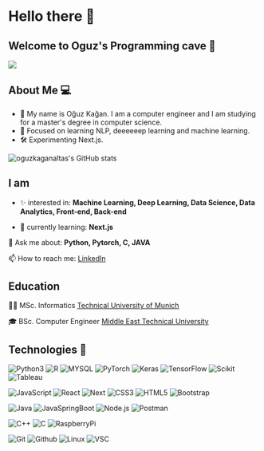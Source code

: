 # Hello there :wave:

## Welcome to Oguz's Programming cave :gorilla:
![](https://media.giphy.com/media/MT5UUV1d4CXE2A37Dg/giphy.gif)

## About Me :computer:

- :wave:	My name is Oğuz Kağan. I am a computer engineer and I am studying for a master's degree in computer science.
- :pushpin:	Focused on learning NLP, deeeeeep learning and machine learning.
- :hammer_and_wrench:	Experimenting Next.js. 

![oguzkaganaltas's GitHub stats](https://github-readme-stats.vercel.app/api?username=oguzkaganaltas&show_icons=true)


## I am
- :sparkles: interested in: **Machine Learning, Deep Learning, Data Science, Data Analytics, Front-end, Back-end** 

- :seedling: currently learning: **Next.js**


💬 Ask me about: **Python, Pytorch, C, JAVA**

📫 How to reach me: [LinkedIn](https://www.linkedin.com/in/oguzkaganaltas/)


## Education

:man_student:		MSc. Informatics
[Technical University of Munich](https://www.tum.de/en/)

:mortar_board:	BSc. Computer Engineer 
[Middle East Technical University](https://www.metu.edu.tr/)


## Technologies :star2:

![Python3](https://img.shields.io/badge/Python-3776AB?style=for-the-badge&logo=python&logoColor=white)
![R](https://img.shields.io/badge/R-276DC3?style=for-the-badge&logo=rColor=white)
![MYSQL](https://img.shields.io/badge/MySQL-4479A1?style=for-the-badge&logo=mysql&logoColor=white)
![PyTorch](https://img.shields.io/badge/PyTorch-EE4C2C?style=for-the-badge&logo=pytorch&logoColor=white)
![Keras](https://img.shields.io/badge/Keras-D00000?style=for-the-badge&logo=keras&logoColor=white)
![TensorFlow](https://img.shields.io/badge/TensorFlow-FF6F00?style=for-the-badge&logo=tensorflow&logoColor=white)
![Scikit](https://img.shields.io/badge/scikit_learn-F7931E?style=for-the-badge&logo=scikit-learn&logoColor=white)
![Tableau](https://img.shields.io/badge/Tableau-E97627?style=for-the-badge&logo=tableau&logoColor=white)


![JavaScript](https://img.shields.io/badge/JavaScript-323330?style=for-the-badge&logo=javascript&logoColor=F7DF1E)
![React](https://img.shields.io/badge/React-20232A?style=for-the-badge&logo=react&logoColor=61DAFB)
![Next](https://img.shields.io/badge/Next.js-000000?style=for-the-badge&logo=next%2Ejs&logoColor=white)
![CSS3](https://img.shields.io/badge/CSS3-1572B6?style=for-the-badge&logo=css3&logoColor=white)
![HTML5](https://img.shields.io/badge/HTML5-E34F26?style=for-the-badge&logo=html5&logoColor=white)
![Bootstrap](https://img.shields.io/badge/Bootstrap-563D7C?style=for-the-badge&logo=bootstrap&logoColor=white)


![Java](https://img.shields.io/badge/Java-ED8B00?style=for-the-badge&logo=java&logoColor=white)
![JavaSpringBoot](https://img.shields.io/badge/Spring_Boot-6DB33F?style=for-the-badge&logo=springboot&logoColor=white)
![Node.js](https://img.shields.io/badge/Node.js-339933?style=for-the-badge&logo=nodedotjs&logoColor=white)
![Postman](https://img.shields.io/badge/Postman-FF6C37?style=for-the-badge&logo=Postman&logoColor=white)


![C++](https://img.shields.io/badge/C%2B%2B-00599C?style=for-the-badge&logo=c%2B%2B&logoColor=white)
![C](https://img.shields.io/badge/C-00599C?style=for-the-badge&logo=clogoColor=white)
![RaspberryPi](https://img.shields.io/badge/RASPBERRY%20PI-C51A4A.svg?&style=for-the-badge&logo=raspberry%20pi&logoColor=white)

![Git](https://img.shields.io/badge/Git-F05032?style=for-the-badge&logo=git&logoColor=white)
![Github](https://img.shields.io/badge/Github-181717?style=for-the-badge&logo=github&logoColor=white)
![Linux](https://img.shields.io/badge/Linux-FCC624?style=for-the-badge&logo=linux&logoColor=white)
![VSC](https://img.shields.io/badge/VSCode-007ACC?style=for-the-badge&logo=visual-studio-code&logoColor=white)

